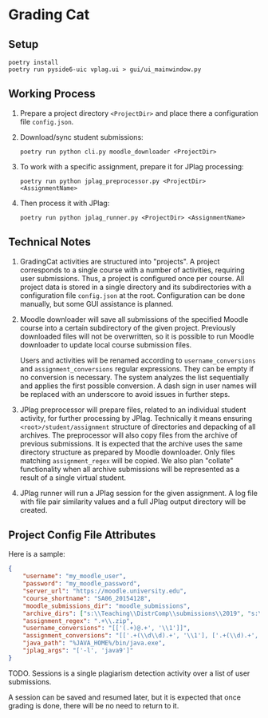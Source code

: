 # Grading Cat

## Setup

```shell
poetry install
poetry run pyside6-uic vplag.ui > gui/ui_mainwindow.py
```

## Working Process

1. Prepare a project directory `<ProjectDir>` and place there a configuration file `config.json`.

1. Download/sync student submissions:

    ```shell
    poetry run python cli.py moodle_downloader <ProjectDir>
    ```

1. To work with a specific assignment, prepare it for JPlag processing:

    ```shell
    poetry run python jplag_preprocessor.py <ProjectDir> <AssignmentName>
    ```

1. Then process it with JPlag:

    ```shell
    poetry run python jplag_runner.py <ProjectDir> <AssignmentName>
    ```

## Technical Notes

1. GradingCat activities are structured into "projects". A project corresponds to a single course with a number of activities, requiring user submissions. Thus, a project is configured once per course. All project data is stored in a single directory and its subdirectories with a configuration file `config.json` at the root. Configuration can be done manually, but some GUI assistance is planned.

1. Moodle downloader will save all submissions of the specified Moodle course into a certain subdirectory of the given project. Previously downloaded files will not be overwritten, so it is possible to run Moodle downloader to update local course submission files.

    Users and activities will be renamed according to `username_conversions` and `assignment_conversions` regular expressions. They can be empty if no conversion is necessary. The system analyzes the list sequentially and applies the first possible conversion. A dash sign in user names will be replaced with an underscore to avoid issues in further steps.

1. JPlag preprocessor will prepare files, related to an individual student activity, for further processing by JPlag. Technically it means ensuring `<root>/student/assignment` structure of directories and depacking of all archives. The preprocessor will also copy files from the archive of previous submissions. It is expected that the archive uses the same directory structure as prepared by Moodle downloader. Only files matching `assignment_regex` will be copied. We also plan "collate" functionality when all archive submissions will be represented as a result of a single virtual student.

1. JPlag runner will run a JPlag session for the given assignment. A log file with file pair similarity values and a full JPlag output directory will be created. 

## Project Config File Attributes

Here is a sample:

```json
{
    "username": "my_moodle_user", 
    "password": "my_moodle_password", 
    "server_url": "https://moodle.university.edu", 
    "course_shortname": "SA06_20154128",
    "moodle_submissions_dir": "moodle_submissions",
    "archive_dirs": ["s:\\Teaching\\DistrComp\\submissions\\2019", "s:\\Teaching\\DistrComp\\submissions\\2018"],
    "assignment_regex": ".+\\.zip",
    "username_conversions": "[['(.+)@.+', '\\1']]",
    "assignment_conversions": "[['.+(\\d\\d).+', '\\1'], ['.+(\\d).+', '0\\1']]",
    "java_path": "%JAVA_HOME%/bin/java.exe",
    "jplag_args": "['-l', 'java9']"
}
```

TODO.
Sessions
 is a single plagiarism detection activity over a list of user submissions.

A session can be saved and resumed later, but it is expected that once grading is done, there will be no need to return to it. 

